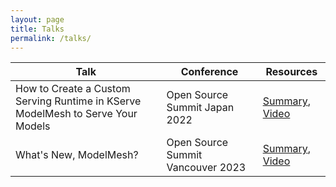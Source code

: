 ```yaml
---
layout: page
title: Talks
permalink: /talks/
---
```


| Talk                                                                            	| Conference                        	| Resources                                       	                                                        |
|---------------------------------------------------------------------------------	|-----------------------------------	|----------------------------------------------------------------------------------------------------------|
| How to Create a Custom Serving Runtime in KServe ModelMesh to Serve Your Models 	| Open Source Summit Japan 2022     	| [Summary](https://ossna2023.sched.com/event/1K56o), [Video](https://www.youtube.com/watch?v=VLXjIGRb3yU) |
| What's New, ModelMesh?                                                          	| Open Source Summit Vancouver 2023 	| [Summary](https://sched.co/1D14j), [Video](https://www.youtube.com/watch?v=sK3sfJX-66g) 	                |